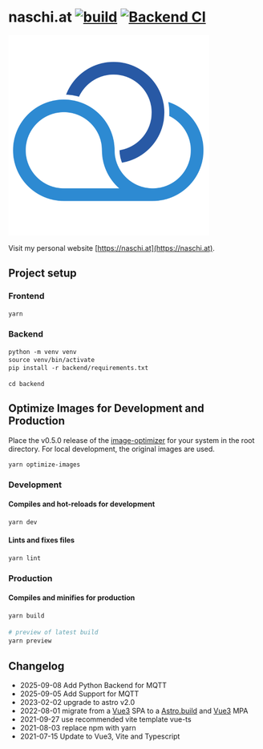 # naschi.at [![build](https://github.com/naschidaniel/naschi/actions/workflows/build.yml/badge.svg)](https://github.com/naschidaniel/naschi/actions/workflows/build.yml) [![Backend CI](https://github.com/naschidaniel/naschi/actions/workflows/backend.yml/badge.svg)](https://github.com/naschidaniel/naschi/actions/workflows/backend.yml)

![Logo naschi.at](./public/NaschiLogo.png "naschi.at")

Visit my personal website [https://naschi.at](https://naschi.at).

## Project setup

### Frontend
``` sh
yarn
```

### Backend

```
python -m venv venv
source venv/bin/activate
pip install -r backend/requirements.txt

cd backend
```

## Optimize Images for Development and Production

Place the v0.5.0 release of the [image-optimizer](https://github.com/naschidaniel/image-optimizer) for your system in the root directory. For local development, the original images are used.

```sh
yarn optimize-images
```

### Development
#### Compiles and hot-reloads for development
```sh
yarn dev
```

#### Lints and fixes files
```sh
yarn lint
```

### Production
#### Compiles and minifies for production
```sh
yarn build

# preview of latest build
yarn preview
```

## Changelog

- 2025-09-08 Add Python Backend for MQTT
- 2025-09-05 Add Support for MQTT
- 2023-02-02 upgrade to astro v2.0
- 2022-08-01 migrate from a [Vue3](https://vuejs.org/) SPA to a [Astro.build](https://astro.build/) and [Vue3](https://vuejs.org/) MPA
- 2021-09-27 use recommended vite template vue-ts 
- 2021-08-03 replace npm with yarn
- 2021-07-15 Update to Vue3, Vite and Typescript
